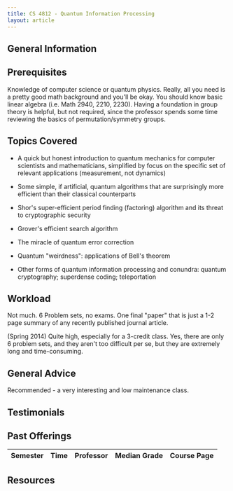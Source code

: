 ```yaml
---
title: CS 4812 - Quantum Information Processing
layout: article
---
```


## General Information

## Prerequisites

Knowledge of computer science or quantum physics. Really, all you need is a pretty good math background and you'll be okay. You should know basic linear algebra (i.e. Math 2940, 2210, 2230). Having a foundation in group theory is helpful, but not required, since the professor spends some time reviewing the basics of permutation/symmetry groups.

## Topics Covered

 - A quick but honest introduction to quantum mechanics for computer scientists and mathematicians, simplified by focus on the specific set of relevant applications (measurement, not dynamics)

 - Some simple, if artificial, quantum algorithms that are surprisingly more efficient than their classical counterparts

 - Shor's super-efficient period finding (factoring) algorithm and its threat to cryptographic security

 - Grover's efficient search algorithm

 - The miracle of quantum error correction

 - Quantum "weirdness": applications of Bell's theorem

 - Other forms of quantum information processing and conundra: quantum cryptography; superdense coding; teleportation

## Workload

Not much. 6 Problem sets, no exams. One final "paper" that is just a 1-2 page summary of any recently published journal article.

(Spring 2014) Quite high, especially for a 3-credit class. Yes, there are only 6 problem sets, and they aren't too difficult per se, but they are extremely long and time-consuming.

## General Advice

Recommended - a very interesting and low maintenance class.

## Testimonials

## Past Offerings

| Semester | Time | Professor | Median Grade | Course Page |
| --- | --- | --- | --- | --- |

## Resources 
